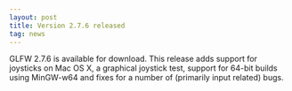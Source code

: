 ```yaml
---
layout: post
title: Version 2.7.6 released
tag: news
---
```


GLFW 2.7.6 is available for download.  This release adds support for
joysticks on Mac OS X, a graphical joystick test, support for 64-bit
builds using MinGW-w64 and fixes for a number of (primarily input
related) bugs.